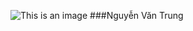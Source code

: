 ![This is an image](https://static.wikia.nocookie.net/leagueoflegends/images/5/5a/Aurelion_Sol_StormDragon_%28Base%29.png/revision/latest?cb=20200917212314)
###Nguyễn Văn Trung
